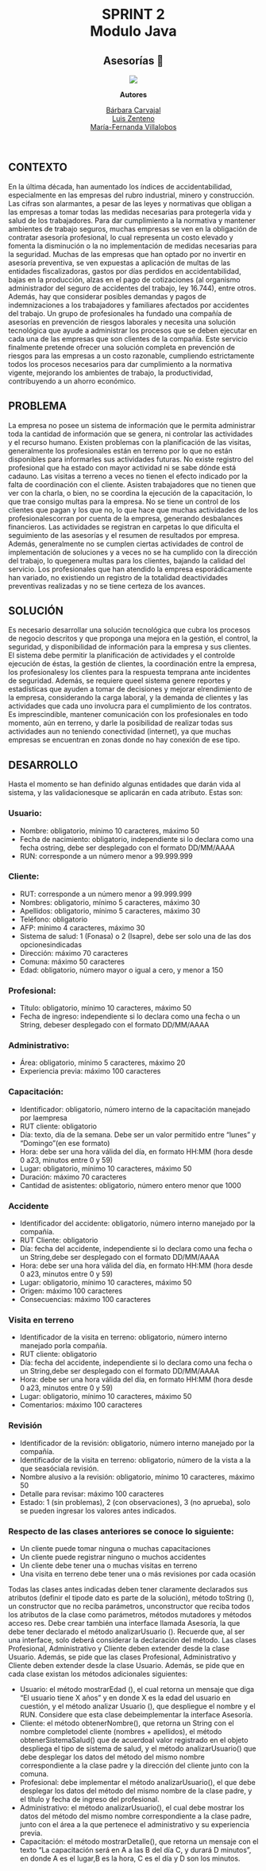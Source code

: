 



<br/>
<div align="center">

<h1 align="center"><b> SPRINT 2 <br/>
 Modulo Java</b></h1>
<h2 align="center">Asesorías 📝</h2>
<img src="https://github.com/BarbaraCarvajal/SprintEmpresa/blob/master/c.gif">

<b>Autores</b>
<br/>

[Bárbara Carvajal](https://github.com/BarbaraCarvajal)
<br />
[Luis Zenteno](https://github.com/LuisZentenxx)
<br />
[María-Fernanda Villalobos](https://github.com/MariferVL)

<br/>
</div>


## CONTEXTO

En la última década, han aumentado los índices de accidentabilidad, especialmente en las empresas del rubro industrial, minero y construcción. Las cifras son alarmantes, a pesar de las leyes y normativas que obligan a las empresas a tomar todas las medidas necesarias para protegerla vida y salud de los trabajadores. Para dar cumplimiento a la normativa y mantener ambientes de trabajo seguros, muchas empresas se ven en la obligación de contratar asesoría profesional, lo cual representa un costo elevado y fomenta la disminución o la no implementación de medidas necesarias para la seguridad. Muchas de las empresas que han optado por no invertir en asesoría preventiva, se ven expuestas a aplicación de multas de las entidades fiscalizadoras, gastos por días perdidos en accidentabilidad, bajas en la producción, alzas en el pago de cotizaciones (al organismo administrador del seguro de accidentes del trabajo, ley 16.744), entre otros. Además, hay que considerar posibles demandas y pagos de indemnizaciones a los trabajadores y familiares afectados por accidentes del trabajo.
Un grupo de profesionales ha fundado una compañía de asesorías en prevención de riesgos laborales y necesita una solución tecnológica que ayude a administrar los procesos que se deben ejecutar en cada una de las empresas que son clientes de la compañía. Este servicio finalmente pretende ofrecer una solución completa en prevención de riesgos para las empresas a un costo razonable, cumpliendo estrictamente todos los procesos necesarios para dar cumplimiento a la normativa vigente, mejorando los ambientes de trabajo, la productividad, contribuyendo a un ahorro económico.

## PROBLEMA

La empresa no posee un sistema de información que le permita administrar toda la cantidad de información que se genera, ni controlar las actividades y el recurso humano.
Existen problemas con la planificación de las visitas, generalmente los profesionales están en terreno por lo que no están disponibles para informarles sus actividades futuras.
No existe registro del profesional que ha estado con mayor actividad ni se sabe dónde está cadauno.
Las visitas a terreno a veces no tienen el efecto indicado por la falta de coordinación con el cliente. Asisten trabajadores que no tienen que ver con la charla, o bien, no se coordina la ejecución de la capacitación, lo que trae consigo multas para la empresa. No se tiene un control de los clientes que pagan y los que no, lo que hace que muchas actividades de los profesionalescorran por cuenta de la empresa, generando desbalances financieros. Las actividades se registran en carpetas lo que dificulta el seguimiento de las asesorías y el resumen de resultados por empresa. Además, generalmente no se cumplen ciertas actividades de control de implementación de soluciones y a veces no se ha cumplido con la dirección del trabajo, lo quegenera multas para los clientes, bajando la calidad del servicio. Los profesionales que han atendido la empresa esporádicamente han variado, no existiendo un registro de la totalidad deactividades preventivas realizadas y no se tiene certeza de los avances.

## SOLUCIÓN

Es necesario desarrollar una solución tecnológica que cubra los procesos de negocio descritos y que proponga una mejora en la gestión, el control, la seguridad, y disponibilidad de información para la empresa y sus clientes. El sistema debe permitir la planificación de actividades y el controlde ejecución de éstas, la gestión de clientes, la coordinación entre la empresa, los profesionalesy los clientes para la respuesta temprana ante incidentes de seguridad. Además, se requiere queel sistema genere reportes y estadísticas que ayuden a tomar de decisiones y mejorar elrendimiento de la empresa, considerando la carga laboral, y la demanda de clientes y las actividades que cada uno involucra para el cumplimiento de los contratos. Es imprescindible, mantener comunicación con los profesionales en todo momento, aún en terreno, y darle la posibilidad de realizar todas sus actividades aun no teniendo conectividad (internet), ya que muchas empresas se encuentran en zonas donde no hay conexión de ese tipo.

## DESARROLLO

Hasta el momento se han definido algunas entidades que darán vida al sistema, y las validacionesque se aplicarán en cada atributo. 
Estas son:

### Usuario:

- Nombre: obligatorio, mínimo 10 caracteres, máximo 50
- Fecha de nacimiento: obligatorio, independiente si lo declara como una
  fecha ostring, debe ser desplegado con el formato DD/MM/AAAA
- RUN: corresponde a un número menor a 99.999.999

### Cliente:

- RUT: corresponde a un número menor a 99.999.999
- Nombres: obligatorio, mínimo 5 caracteres, máximo 30
- Apellidos: obligatorio, mínimo 5 caracteres, máximo 30
- Teléfono: obligatorio
- AFP: mínimo 4 caracteres, máximo 30
- Sistema de salud: 1 (Fonasa) o 2 (Isapre), debe ser solo una de las dos opcionesindicadas
- Dirección: máximo 70 caracteres
- Comuna: máximo 50 caracteres
- Edad: obligatorio, número mayor o igual a cero, y menor a 150

### Profesional:

- Título: obligatorio, mínimo 10 caracteres, máximo 50
- Fecha de ingreso: independiente si lo declara como una fecha o un String,
debeser desplegado con el formato DD/MM/AAAA

### Administrativo:

- Área: obligatorio, mínimo 5 caracteres, máximo 20
- Experiencia previa: máximo 100 caracteres
### Capacitación:

- Identificador: obligatorio, número interno de la capacitación manejado por laempresa
- RUT cliente: obligatorio
- Día: texto, día de la semana. Debe ser un valor permitido entre “lunes” y
“Domingo”(en ese formato)
- Hora: debe ser una hora válida del día, en formato HH:MM (hora desde
  0 a23, minutos entre 0 y 59)
- Lugar: obligatorio, mínimo 10 caracteres, máximo 50
- Duración: máximo 70 caracteres
- Cantidad de asistentes: obligatorio, número entero menor que 1000

### Accidente

- Identificador del accidente: obligatorio, número interno manejado por la compañía.
- RUT Cliente: obligatorio
- Día: fecha del accidente, independiente si lo declara como una fecha o un
  String,debe ser desplegado con el formato DD/MM/AAAA
- Hora: debe ser una hora válida del día, en formato HH:MM (hora desde
  0 a23, minutos entre 0 y 59)
- Lugar: obligatorio, mínimo 10 caracteres, máximo 50
- Origen: máximo 100 caracteres
- Consecuencias: máximo 100 caracteres

### Visita en terreno

- Identificador de la visita en terreno: obligatorio, número interno manejado porla compañía.
- RUT cliente: obligatorio
- Día: fecha del accidente, independiente si lo declara como una fecha o un
  String,debe ser desplegado con el formato DD/MM/AAAA
- Hora: debe ser una hora válida del día, en formato HH:MM (hora desde
  0 a23, minutos entre 0 y 59)
- Lugar: obligatorio, mínimo 10 caracteres, máximo 50
- Comentarios: máximo 100 caracteres

### Revisión

- Identificador de la revisión: obligatorio, número interno manejado por la compañía.
- Identificador de la visita en terreno: obligatorio, número de la vista a la
  que seasóciala revisión.
- Nombre alusivo a la revisión: obligatorio, mínimo 10 caracteres, máximo 50
- Detalle para revisar: máximo 100 caracteres
- Estado: 1 (sin problemas), 2 (con observaciones), 3 (no aprueba), solo se
  pueden ingresar los valores antes indicados.

### Respecto de las clases anteriores se conoce lo siguiente:

- Un cliente puede tomar ninguna o muchas capacitaciones
- Un cliente puede registrar ninguno o muchos accidentes
- Un cliente debe tener una o muchas visitas en terreno
- Una visita en terreno debe tener una o más revisiones por cada ocasión

Todas las clases antes indicadas deben tener claramente declarados sus atributos (definir el tipode dato es parte de la solución), método toString (), un constructor que no reciba parámetros, unconstructor que reciba todos los atributos de la clase como parámetros, métodos mutadores y métodos acceso res.
Debe crear también una interface llamada Asesoría, la que debe tener declarado el método analizarUsuario (). Recuerde que, al ser una interface, solo deberá considerar la declaración del método.
Las clases Profesional, Administrativo y Cliente deben extender desde la clase Usuario. Además,
se pide que las clases Profesional, Administrativo y Cliente deben extender desde la clase Usuario. Además,
se pide que en cada clase existan los métodos adicionales siguientes:

* Usuario: el método mostrarEdad (), el cual retorna un mensaje que diga “El usuario tiene X años” y en donde X es la edad del usuario en cuestión, y el método analizar Usuario (), que despliegue el nombre y el RUN. Considere que esta clase debeimplementar la interface Asesoría.
* Cliente: el método obtenerNombre(), que retorna un String con el nombre completodel cliente (nombres + apellidos), el método obtenerSistemaSalud() que de acuerdoal valor registrado en el objeto despliega el tipo de sistema de salud, y el método analizarUsuario() que debe desplegar los datos del método del mismo nombre correspondiente a la clase padre y la dirección del cliente junto con la comuna.
* Profesional: debe implementar el método analizarUsuario(), el que debe desplegar los datos del método del mismo nombre de la clase padre, y el título y fecha de ingreso del profesional.
* Administrativo: el método analizarUsuario(), el cual debe mostrar los datos del método del mismo nombre correspondiente a la clase padre, junto con el área a la que pertenece el administrativo y su experiencia previa.
* Capacitación: el método mostrarDetalle(), que retorna un mensaje con el texto “La capacitación será en A a las B del día C, y durará D minutos”, en donde A es el lugar,B es la hora, C es el día y D son los minutos.
